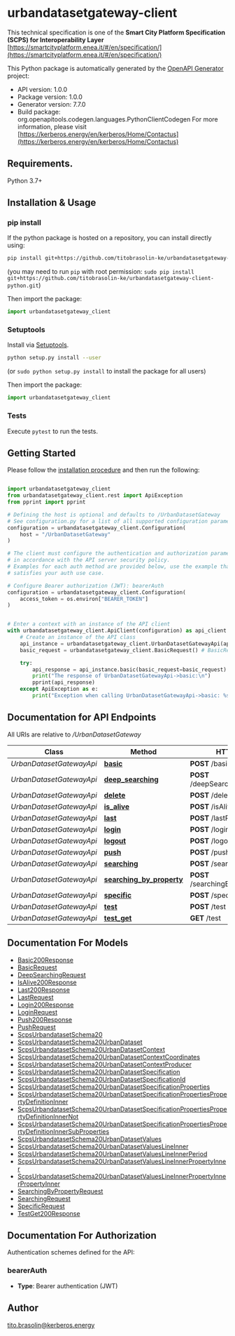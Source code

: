 # urbandatasetgateway-client
This technical specification is one of the **Smart City Platform Specification (SCPS) for Interoperability Layer**
[https://smartcityplatform.enea.it/#/en/specification/](https://smartcityplatform.enea.it/#/en/specification/)

This Python package is automatically generated by the [OpenAPI Generator](https://openapi-generator.tech) project:

- API version: 1.0.0
- Package version: 1.0.0
- Generator version: 7.7.0
- Build package: org.openapitools.codegen.languages.PythonClientCodegen
For more information, please visit [https://kerberos.energy/en/kerberos/Home/Contactus](https://kerberos.energy/en/kerberos/Home/Contactus)

## Requirements.

Python 3.7+

## Installation & Usage
### pip install

If the python package is hosted on a repository, you can install directly using:

```sh
pip install git+https://github.com/titobrasolin-ke/urbandatasetgateway-client-python.git
```
(you may need to run `pip` with root permission: `sudo pip install git+https://github.com/titobrasolin-ke/urbandatasetgateway-client-python.git`)

Then import the package:
```python
import urbandatasetgateway_client
```

### Setuptools

Install via [Setuptools](http://pypi.python.org/pypi/setuptools).

```sh
python setup.py install --user
```
(or `sudo python setup.py install` to install the package for all users)

Then import the package:
```python
import urbandatasetgateway_client
```

### Tests

Execute `pytest` to run the tests.

## Getting Started

Please follow the [installation procedure](#installation--usage) and then run the following:

```python

import urbandatasetgateway_client
from urbandatasetgateway_client.rest import ApiException
from pprint import pprint

# Defining the host is optional and defaults to /UrbanDatasetGateway
# See configuration.py for a list of all supported configuration parameters.
configuration = urbandatasetgateway_client.Configuration(
    host = "/UrbanDatasetGateway"
)

# The client must configure the authentication and authorization parameters
# in accordance with the API server security policy.
# Examples for each auth method are provided below, use the example that
# satisfies your auth use case.

# Configure Bearer authorization (JWT): bearerAuth
configuration = urbandatasetgateway_client.Configuration(
    access_token = os.environ["BEARER_TOKEN"]
)


# Enter a context with an instance of the API client
with urbandatasetgateway_client.ApiClient(configuration) as api_client:
    # Create an instance of the API class
    api_instance = urbandatasetgateway_client.UrbanDatasetGatewayApi(api_client)
    basic_request = urbandatasetgateway_client.BasicRequest() # BasicRequest |  (optional)

    try:
        api_response = api_instance.basic(basic_request=basic_request)
        print("The response of UrbanDatasetGatewayApi->basic:\n")
        pprint(api_response)
    except ApiException as e:
        print("Exception when calling UrbanDatasetGatewayApi->basic: %s\n" % e)

```

## Documentation for API Endpoints

All URIs are relative to */UrbanDatasetGateway*

Class | Method | HTTP request | Description
------------ | ------------- | ------------- | -------------
*UrbanDatasetGatewayApi* | [**basic**](docs/UrbanDatasetGatewayApi.md#basic) | **POST** /basicRequest | 
*UrbanDatasetGatewayApi* | [**deep_searching**](docs/UrbanDatasetGatewayApi.md#deep_searching) | **POST** /deepSearchingRequest | 
*UrbanDatasetGatewayApi* | [**delete**](docs/UrbanDatasetGatewayApi.md#delete) | **POST** /delete | 
*UrbanDatasetGatewayApi* | [**is_alive**](docs/UrbanDatasetGatewayApi.md#is_alive) | **POST** /isAlive | 
*UrbanDatasetGatewayApi* | [**last**](docs/UrbanDatasetGatewayApi.md#last) | **POST** /lastRequest | 
*UrbanDatasetGatewayApi* | [**login**](docs/UrbanDatasetGatewayApi.md#login) | **POST** /login | 
*UrbanDatasetGatewayApi* | [**logout**](docs/UrbanDatasetGatewayApi.md#logout) | **POST** /logout | 
*UrbanDatasetGatewayApi* | [**push**](docs/UrbanDatasetGatewayApi.md#push) | **POST** /push | 
*UrbanDatasetGatewayApi* | [**searching**](docs/UrbanDatasetGatewayApi.md#searching) | **POST** /searchingRequest | 
*UrbanDatasetGatewayApi* | [**searching_by_property**](docs/UrbanDatasetGatewayApi.md#searching_by_property) | **POST** /searchingByPropertyRequest | 
*UrbanDatasetGatewayApi* | [**specific**](docs/UrbanDatasetGatewayApi.md#specific) | **POST** /specificRequest | 
*UrbanDatasetGatewayApi* | [**test**](docs/UrbanDatasetGatewayApi.md#test) | **POST** /test | 
*UrbanDatasetGatewayApi* | [**test_get**](docs/UrbanDatasetGatewayApi.md#test_get) | **GET** /test | 


## Documentation For Models

 - [Basic200Response](docs/Basic200Response.md)
 - [BasicRequest](docs/BasicRequest.md)
 - [DeepSearchingRequest](docs/DeepSearchingRequest.md)
 - [IsAlive200Response](docs/IsAlive200Response.md)
 - [Last200Response](docs/Last200Response.md)
 - [LastRequest](docs/LastRequest.md)
 - [Login200Response](docs/Login200Response.md)
 - [LoginRequest](docs/LoginRequest.md)
 - [Push200Response](docs/Push200Response.md)
 - [PushRequest](docs/PushRequest.md)
 - [ScpsUrbandatasetSchema20](docs/ScpsUrbandatasetSchema20.md)
 - [ScpsUrbandatasetSchema20UrbanDataset](docs/ScpsUrbandatasetSchema20UrbanDataset.md)
 - [ScpsUrbandatasetSchema20UrbanDatasetContext](docs/ScpsUrbandatasetSchema20UrbanDatasetContext.md)
 - [ScpsUrbandatasetSchema20UrbanDatasetContextCoordinates](docs/ScpsUrbandatasetSchema20UrbanDatasetContextCoordinates.md)
 - [ScpsUrbandatasetSchema20UrbanDatasetContextProducer](docs/ScpsUrbandatasetSchema20UrbanDatasetContextProducer.md)
 - [ScpsUrbandatasetSchema20UrbanDatasetSpecification](docs/ScpsUrbandatasetSchema20UrbanDatasetSpecification.md)
 - [ScpsUrbandatasetSchema20UrbanDatasetSpecificationId](docs/ScpsUrbandatasetSchema20UrbanDatasetSpecificationId.md)
 - [ScpsUrbandatasetSchema20UrbanDatasetSpecificationProperties](docs/ScpsUrbandatasetSchema20UrbanDatasetSpecificationProperties.md)
 - [ScpsUrbandatasetSchema20UrbanDatasetSpecificationPropertiesPropertyDefinitionInner](docs/ScpsUrbandatasetSchema20UrbanDatasetSpecificationPropertiesPropertyDefinitionInner.md)
 - [ScpsUrbandatasetSchema20UrbanDatasetSpecificationPropertiesPropertyDefinitionInnerNot](docs/ScpsUrbandatasetSchema20UrbanDatasetSpecificationPropertiesPropertyDefinitionInnerNot.md)
 - [ScpsUrbandatasetSchema20UrbanDatasetSpecificationPropertiesPropertyDefinitionInnerSubProperties](docs/ScpsUrbandatasetSchema20UrbanDatasetSpecificationPropertiesPropertyDefinitionInnerSubProperties.md)
 - [ScpsUrbandatasetSchema20UrbanDatasetValues](docs/ScpsUrbandatasetSchema20UrbanDatasetValues.md)
 - [ScpsUrbandatasetSchema20UrbanDatasetValuesLineInner](docs/ScpsUrbandatasetSchema20UrbanDatasetValuesLineInner.md)
 - [ScpsUrbandatasetSchema20UrbanDatasetValuesLineInnerPeriod](docs/ScpsUrbandatasetSchema20UrbanDatasetValuesLineInnerPeriod.md)
 - [ScpsUrbandatasetSchema20UrbanDatasetValuesLineInnerPropertyInner](docs/ScpsUrbandatasetSchema20UrbanDatasetValuesLineInnerPropertyInner.md)
 - [ScpsUrbandatasetSchema20UrbanDatasetValuesLineInnerPropertyInnerPropertyInner](docs/ScpsUrbandatasetSchema20UrbanDatasetValuesLineInnerPropertyInnerPropertyInner.md)
 - [SearchingByPropertyRequest](docs/SearchingByPropertyRequest.md)
 - [SearchingRequest](docs/SearchingRequest.md)
 - [SpecificRequest](docs/SpecificRequest.md)
 - [TestGet200Response](docs/TestGet200Response.md)


<a id="documentation-for-authorization"></a>
## Documentation For Authorization


Authentication schemes defined for the API:
<a id="bearerAuth"></a>
### bearerAuth

- **Type**: Bearer authentication (JWT)


## Author

tito.brasolin@kerberos.energy


